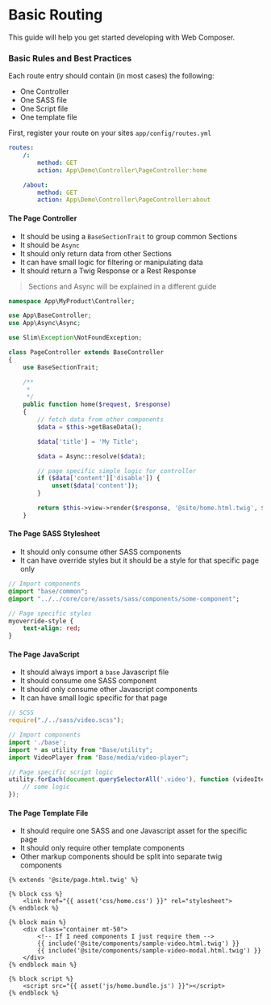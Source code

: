 # Basic Routing

This guide will help you get started developing with Web Composer.

### Basic Rules and Best Practices

Each route entry should contain (in most cases) the following:
* One Controller
* One SASS file
* One Script file
* One template file

First, register your route on your sites `app/config/routes.yml`

```yaml
routes:
    /:
        method: GET
        action: App\Demo\Controller\PageController:home

    /about:
        method: GET
        action: App\Demo\Controller\PageController:about
```

#### The Page Controller
* It should be using a `BaseSectionTrait` to group common Sections
* It should be `Async`
* It should only return data from other Sections
* It can have small logic for filtering or manipulating data
* It should return a Twig Response or a Rest Response

> Sections and Async will be explained in a different guide

```php
namespace App\MyProduct\Controller;

use App\BaseController;
use App\Async\Async;

use Slim\Exception\NotFoundException;

class PageController extends BaseController
{
    use BaseSectionTrait;

    /**
     *
     */
    public function home($request, $response)
    {
        // fetch data from other components
        $data = $this->getBaseData();

        $data['title'] = 'My Title';

        $data = Async::resolve($data);

        // page specific simple logic for controller
        if ($data['content']['disable']) {
            unset($data['content']);
        }

        return $this->view->render($response, '@site/home.html.twig', $data);
    }
```

#### The Page SASS Stylesheet
* It should only consume other SASS components
* It can have override styles but it should be a style for that specific page only

```sass
// Import components
@import "base/common";
@import "../../core/core/assets/sass/components/some-component";

// Page specific styles
myoverride-style {
    text-align: red;
}
```

#### The Page JavaScript
* It should always import a `base` Javascript file
* It should consume one SASS component
* It should only consume other Javascript components
* It can have small logic specific for that page

```javascript
// SCSS
require("./../sass/video.scss");

// Import components
import './base';
import * as utility from "Base/utility";
import VideoPlayer from "Base/media/video-player";

// Page specific script logic
utility.forEach(document.querySelectorAll('.video'), function (videoItem) {
    // some logic
});
```

#### The Page Template File
* It should require one SASS and one Javascript asset for the specific page
* It should only require other template components
* Other markup components should be split into separate twig components

```twig
{% extends '@site/page.html.twig' %}

{% block css %}
    <link href="{{ asset('css/home.css') }}" rel="stylesheet">
{% endblock %}

{% block main %}
    <div class="container mt-50">
        <!-- If I need components I just require them -->
        {{ include('@site/components/sample-video.html.twig') }}
        {{ include('@site/components/sample-video-modal.html.twig') }}
    </div>
{% endblock main %}

{% block script %}
    <script src="{{ asset('js/home.bundle.js') }}"></script>
{% endblock %}
```
